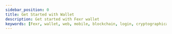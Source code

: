 ```yaml
---
sidebar_position: 0
title: Get Started with Wallet
description: Get started with Fexr wallet
keywords: [Fexr, wallet, web, mobile, blockchain, login, cryptographically, secure, platform]
---
```


